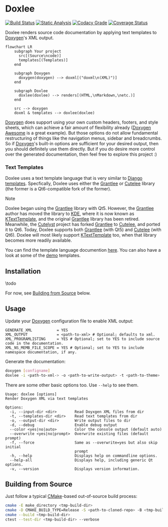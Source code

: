 # Doxlee

[![Build Status](https://github.com/pcolby/doxlee/actions/workflows/build.yaml/badge.svg?branch=main)](https://github.com/pcolby/doxlee/actions/workflows/build.yaml?query=branch%3Amain)
[![Static Analysis](https://github.com/pcolby/doxlee/actions/workflows/static.yaml/badge.svg?branch=main)](https://github.com/pcolby/doxlee/actions/workflows/static.yaml?query=branch%3Amain)
[![Codacy Grade](https://img.shields.io/codacy/grade/50f86ac1809f438eae51d294ad11f36f?label=Code%20Quality&logo=codacy)](https://app.codacy.com/gh/pcolby/doxlee/dashboard)
[![Coverage Status](https://img.shields.io/coveralls/github/pcolby/doxlee/main?label=Coverage&logo=coveralls)](https://coveralls.io/github/pcolby/doxlee?branch=main)

Doxlee renders source code documentation by applying text templates to [Doxygen]'s XML output.

```mermaid
flowchart LR
    subgraph Your project
      src[(Source\ncode)]
      templates[(Templates)]
    end

    subgraph Doxygen
      doxygen(doxygen) --> doxml[("doxml\n(XML)")]
    end

    subgraph Doxlee
      doxlee(doxlee) --> renders[(HTML,\nMarkdown,\netc.)]
    end

    src --> doxygen
    doxml & templates --> doxlee(doxlee)
```

[Doxygen] does support using your own custom headers, footers, and style sheets, which can achieve a fair amount of
flexibility already ([Doxygen Awesome] is a great example). But those options do not allow fundamental restructuring of
things like the navigation menus, sidebar and breadcrumbs. So if [Doxygen]'s built-in options are sufficient for your
desired output, then you should definitely use them directly. But if you do desire more control over the generated
documentation, then feel free to explore this project :)

### Text Templates

Doxlee uses a text template language that is very similar to [Django templates]. Specfically, Doxlee uses either the
[Grantlee] or [Cutelee] library (the former is a Qt6-compatible fork of the former).

> [!NOTE]
> Doxlee began using the [Grantlee] library with Qt5. However, the [Grantlee] author has moved the library to [KDE],
> where it is now known as [KTextTemplate], and the original [Grantlee] library has been retired. Meanwhile, the
> [Cutelyst] project has forked [Grantlee] to [Cutelee], and ported it to Qt6. Today, Doxlee supports both [Grantlee]
> (with Qt5) and [Cutelee] (with Qt6). Doxlee will most likely support [KTextTemplate] too, when that library becomes
> more readily available.

You can find the template language documention [here](https://pcolby.github.io/cutelee/for_themers.html). You can also
have a look at some of the [demo](demo) templates.

## Installation

\todo

For now, see [Building from Source](#building-from-source) below.

## Usage

Update your [Doxygen] configuration file to enable XML output:

```
GENERATE_XML           = YES
XML_OUTPUT             = <path-to-xml> # Optional; defaults to xml.
XML_PROGRAMLISTING     = YES # Optional; set to YES to include source code in the documentation.
XML_NS_MEMB_FILE_SCOPE = YES # Optional; set to YES to include namespace documentation, if any.
```

Generate the documentation:

```sh
doxygen [configname]
doxlee -i <path-to-xml-> -o <path-to-write-output> -t <path-to-theme>
```

There are some other basic options too. Use `--help` to see them.

```
Usage: doxlee [options]
Render Doxygen XML via text templates

Options:
  -i, --input-dir <dir>        Read Doyxgen XML files from dir
  -t, --templates-dir <dir>    Read text templates from dir
  -o, --output-dir <dir>       Write output files to dir
  -d, --debug                  Enable debug output
  --color <yes|no|auto>        Color the console output (default auto)
  --overwrite <yes|no|prompt>  Overwrite existing files (default prompt)
  -f, --force                  Same as --overwrite=yes but also skip initial
                               prompt
  -h, --help                   Displays help on commandline options.
  --help-all                   Displays help, including generic Qt options.
  -v, --version                Displays version information.
```

## Building from Source

Just follow a typical [CMake]-based out-of-source build process:

~~~.sh
cmake -E make_directory <tmp-build-dir>
cmake -D CMAKE_BUILD_TYPE=Release -S <path-to-cloned-repo> -B <tmp-build-dir>
cmake --build <tmp-build-dir>
ctest --test-dir <tmp-build-dir> --verbose
~~~

[CMake]:            https://cmake.org/ "CMake"
[Cutelee]:          https://github.com/cutelyst/cutelee "The Cutelee Libraries"
[Cutelyst]:         https://cutelyst.org/ "Cutelyst! The Qt Web Framework"
[Django templates]: https://docs.djangoproject.com/en/5.0/ref/templates/ "Django Templates"
[Doxygen]:          https://www.doxygen.nl/ "Doxygen"
[Doxygen Awesome]:  https://jothepro.github.io/doxygen-awesome-css/ "Doxygen Awesome"
[Grantlee]:         https://github.com/steveire/grantlee "The Grantlee Libraries"
[KDE]:              https://kde.org/ "KDE Community"
[KTextTemplate]:    https://invent.kde.org/frameworks/ktexttemplate "The KTextTemplate Library"
[QDoc]:             https://doc.qt.io/qt-6/01-qdoc-manual.html "Introduction to QDoc"
[Qt documentation]: https://doc.qt.io/qt-6/index.html "Qt Documentation"
